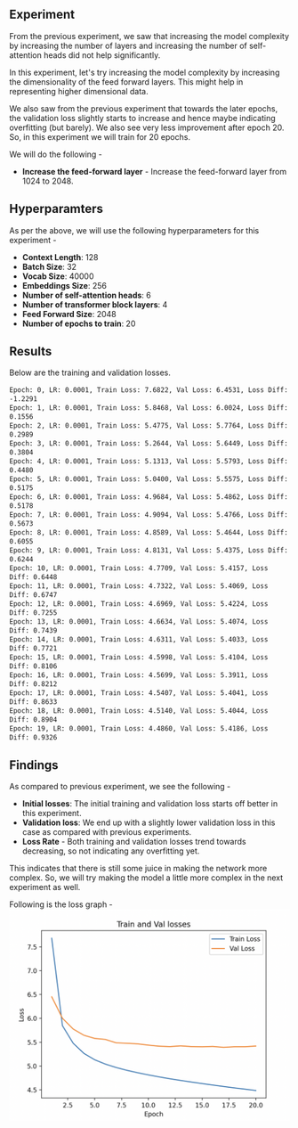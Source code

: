 ## Experiment
From the previous experiment, we saw that increasing the model complexity by increasing the number of layers and increasing the number of self-attention heads did not help significantly.

In this experiment, let's try increasing the model complexity by increasing the dimensionality of the feed forward layers. This might help in representing higher dimensional data.

We also saw from the previous experiment that towards the later epochs, the validation loss slightly starts to increase and hence maybe indicating overfitting (but barely). We also see very less improvement after epoch 20. So, in this experiment we will train for 20 epochs.

We will do the following - 

- **Increase the feed-forward layer** - Increase the feed-forward layer from 1024 to 2048.

## Hyperparamters
As per the above, we will use the following hyperparameters for this experiment - 
- **Context Length**: 128
- **Batch Size**: 32
- **Vocab Size**: 40000
- **Embeddings Size**: 256
- **Number of self-attention heads**: 6
- **Number of transformer block layers**: 4
- **Feed Forward Size**: 2048
- **Number of epochs to train**: 20

## Results
Below are the training and validation losses.
```
Epoch: 0, LR: 0.0001, Train Loss: 7.6822, Val Loss: 6.4531, Loss Diff: -1.2291
Epoch: 1, LR: 0.0001, Train Loss: 5.8468, Val Loss: 6.0024, Loss Diff: 0.1556
Epoch: 2, LR: 0.0001, Train Loss: 5.4775, Val Loss: 5.7764, Loss Diff: 0.2989
Epoch: 3, LR: 0.0001, Train Loss: 5.2644, Val Loss: 5.6449, Loss Diff: 0.3804
Epoch: 4, LR: 0.0001, Train Loss: 5.1313, Val Loss: 5.5793, Loss Diff: 0.4480
Epoch: 5, LR: 0.0001, Train Loss: 5.0400, Val Loss: 5.5575, Loss Diff: 0.5175
Epoch: 6, LR: 0.0001, Train Loss: 4.9684, Val Loss: 5.4862, Loss Diff: 0.5178
Epoch: 7, LR: 0.0001, Train Loss: 4.9094, Val Loss: 5.4766, Loss Diff: 0.5673
Epoch: 8, LR: 0.0001, Train Loss: 4.8589, Val Loss: 5.4644, Loss Diff: 0.6055
Epoch: 9, LR: 0.0001, Train Loss: 4.8131, Val Loss: 5.4375, Loss Diff: 0.6244
Epoch: 10, LR: 0.0001, Train Loss: 4.7709, Val Loss: 5.4157, Loss Diff: 0.6448
Epoch: 11, LR: 0.0001, Train Loss: 4.7322, Val Loss: 5.4069, Loss Diff: 0.6747
Epoch: 12, LR: 0.0001, Train Loss: 4.6969, Val Loss: 5.4224, Loss Diff: 0.7255
Epoch: 13, LR: 0.0001, Train Loss: 4.6634, Val Loss: 5.4074, Loss Diff: 0.7439
Epoch: 14, LR: 0.0001, Train Loss: 4.6311, Val Loss: 5.4033, Loss Diff: 0.7721
Epoch: 15, LR: 0.0001, Train Loss: 4.5998, Val Loss: 5.4104, Loss Diff: 0.8106
Epoch: 16, LR: 0.0001, Train Loss: 4.5699, Val Loss: 5.3911, Loss Diff: 0.8212
Epoch: 17, LR: 0.0001, Train Loss: 4.5407, Val Loss: 5.4041, Loss Diff: 0.8633
Epoch: 18, LR: 0.0001, Train Loss: 4.5140, Val Loss: 5.4044, Loss Diff: 0.8904
Epoch: 19, LR: 0.0001, Train Loss: 4.4860, Val Loss: 5.4186, Loss Diff: 0.9326
```

## Findings

As compared to previous experiment, we see the following - 

- **Initial losses**: The initial training and validation loss starts off better in this experiment.
- **Validation loss**: We end up with a slightly lower validation loss in this case as compared with previous experiments.
- **Loss Rate** - Both training and validation losses trend towards decreasing, so not indicating any overfitting yet.

This indicates that there is still some juice in making the network more complex. So, we will try making the model a little more complex in the next experiment as well.

Following is the loss graph - 
![Losses](loss.png)
